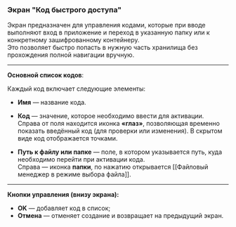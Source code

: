 ### Экран "Код быстрого доступа"

Экран предназначен для управления кодами, которые при вводе выполняют вход в приложение и переход в указанную папку или к конкретному зашифрованному контейнеру.  
Это позволяет быстро попасть в нужную часть хранилища без прохождения полной навигации вручную.

---

**Основной список кодов**:

Каждый код включает следующие элементы:

- **Имя** —  название кода.

- **Код** — значение, которое необходимо ввести для активации.  
  Справа от поля находится иконка **«глаз»**, позволяющая временно показать введённый код (для проверки или изменения). В скрытом виде код отображается точками.

- **Путь к файлу или папке** — поле, в котором указывается путь, куда необходимо перейти при активации кода.  
  Справа — иконка **папки**, по нажатию открывается [[Файловый менеджер в режиме выбора файла]].

---

**Кнопки управления (внизу экрана):**

- **OK** — добавляет код в список;
- **Отмена** — отменяет создание и возвращает на предыдущий экран.
